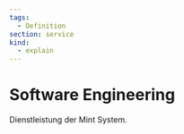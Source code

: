 ```yaml
---
tags:
  - Definition
section: service
kind:
  - explain
---
```


# Software Engineering

Dienstleistung der Mint System.
